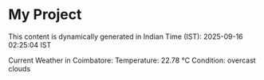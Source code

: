 # My Project

This content is dynamically generated in Indian Time (IST): 2025-09-16 02:25:04 IST


Current Weather in Coimbatore:
Temperature: 22.78 °C
Condition: overcast clouds
